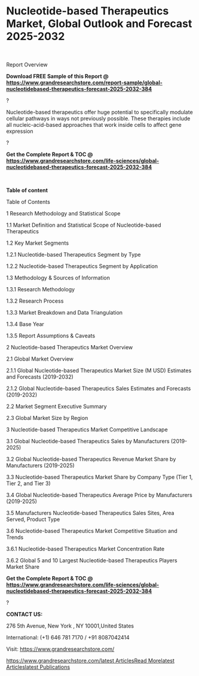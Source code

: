 <h1>Nucleotide-based Therapeutics Market, Global Outlook and Forecast 2025-2032</h1><br/><p>Report Overview</p>
 
 
 
 <div><b>Download FREE Sample of this Report @ <a href="https://www.grandresearchstore.com/report-sample/global-nucleotidebased-therapeutics-forecast-2025-2032-384">https://www.grandresearchstore.com/report-sample/global-nucleotidebased-therapeutics-forecast-2025-2032-384</a></b></div>
 
 
 
 <p>? </p>
 
 
 
 <p>Nucleotide-based therapeutics offer huge potential to specifically modulate cellular pathways in ways not previously possible. These therapies include all nucleic-acid-based approaches that work inside cells to affect gene expression</p>
 
 
 
 <p>? </p>
 
 
 
 <div><b>Get the Complete Report & TOC @ <a href="https://www.grandresearchstore.com/life-sciences/global-nucleotidebased-therapeutics-forecast-2025-2032-384">https://www.grandresearchstore.com/life-sciences/global-nucleotidebased-therapeutics-forecast-2025-2032-384</a></b></div>
 
 
 
 <p><br />
 
 <b>Table of content</b></p>
 
 
 
 <p>Table of Contents<br />
 
 1 Research Methodology and Statistical Scope<br />
 
 1.1 Market Definition and Statistical Scope of Nucleotide-based Therapeutics<br />
 
 1.2 Key Market Segments<br />
 
 1.2.1 Nucleotide-based Therapeutics Segment by Type<br />
 
 1.2.2 Nucleotide-based Therapeutics Segment by Application<br />
 
 1.3 Methodology & Sources of Information<br />
 
 1.3.1 Research Methodology<br />
 
 1.3.2 Research Process<br />
 
 1.3.3 Market Breakdown and Data Triangulation<br />
 
 1.3.4 Base Year<br />
 
 1.3.5 Report Assumptions & Caveats<br />
 
 2 Nucleotide-based Therapeutics Market Overview<br />
 
 2.1 Global Market Overview<br />
 
 2.1.1 Global Nucleotide-based Therapeutics Market Size (M USD) Estimates and Forecasts (2019-2032)<br />
 
 2.1.2 Global Nucleotide-based Therapeutics Sales Estimates and Forecasts (2019-2032)<br />
 
 2.2 Market Segment Executive Summary<br />
 
 2.3 Global Market Size by Region<br />
 
 3 Nucleotide-based Therapeutics Market Competitive Landscape<br />
 
 3.1 Global Nucleotide-based Therapeutics Sales by Manufacturers (2019-2025)<br />
 
 3.2 Global Nucleotide-based Therapeutics Revenue Market Share by Manufacturers (2019-2025)<br />
 
 3.3 Nucleotide-based Therapeutics Market Share by Company Type (Tier 1, Tier 2, and Tier 3)<br />
 
 3.4 Global Nucleotide-based Therapeutics Average Price by Manufacturers (2019-2025)<br />
 
 3.5 Manufacturers Nucleotide-based Therapeutics Sales Sites, Area Served, Product Type<br />
 
 3.6 Nucleotide-based Therapeutics Market Competitive Situation and Trends<br />
 
 3.6.1 Nucleotide-based Therapeutics Market Concentration Rate<br />
 
 3.6.2 Global 5 and 10 Largest Nucleotide-based Therapeutics Players Market Share</p>
 
 
 
 <div><b>Get the Complete Report & TOC @ <a href="https://www.grandresearchstore.com/life-sciences/global-nucleotidebased-therapeutics-forecast-2025-2032-384">https://www.grandresearchstore.com/life-sciences/global-nucleotidebased-therapeutics-forecast-2025-2032-384</a></b></div>
 
 
 
 <p>? </p>
 
 
 
 <p><b>CONTACT US:</b><br />
 
 276 5th Avenue, New York , NY 10001,United States<br />
 
 International: (+1) 646 781 7170 / +91 8087042414<br />
 
 Visit: <a href="https://www.grandresearchstore.com/">https://www.grandresearchstore.com/</a><br />
 
 <a href="https://gyeongbokgung.com">https://www.grandresearchstore.com/</a><a href="https://hallyeomaritime.com">latest Articles</a><a href="https://jingwansa.com">Read More</a><a href="https://nguoiviet.jp/">latest Articles</a><a href="https://www.intelmarketresearch.com/">latest Publications</a></p>